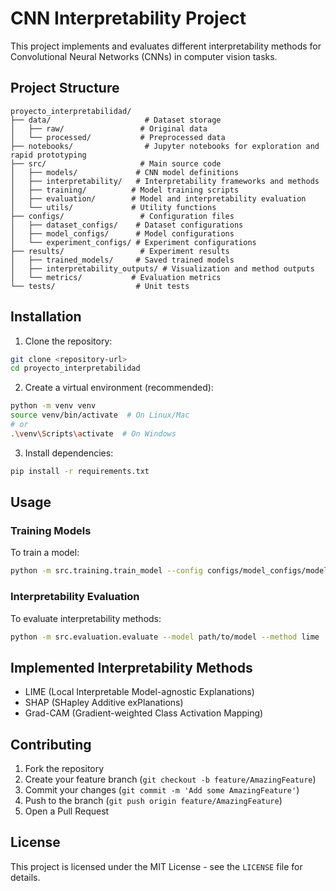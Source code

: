 # CNN Interpretability Project

This project implements and evaluates different interpretability methods for Convolutional Neural Networks (CNNs) in computer vision tasks.

## Project Structure

```
proyecto_interpretabilidad/
├── data/                     # Dataset storage
│   ├── raw/                 # Original data
│   └── processed/           # Preprocessed data
├── notebooks/                # Jupyter notebooks for exploration and rapid prototyping
├── src/                     # Main source code
│   ├── models/             # CNN model definitions
│   ├── interpretability/   # Interpretability frameworks and methods
│   ├── training/          # Model training scripts
│   ├── evaluation/        # Model and interpretability evaluation
│   └── utils/             # Utility functions
├── configs/                 # Configuration files
│   ├── dataset_configs/    # Dataset configurations
│   ├── model_configs/      # Model configurations
│   └── experiment_configs/ # Experiment configurations
├── results/                 # Experiment results
│   ├── trained_models/     # Saved trained models
│   ├── interpretability_outputs/ # Visualization and method outputs
│   └── metrics/           # Evaluation metrics
└── tests/                  # Unit tests
```

## Installation

1. Clone the repository:
```bash
git clone <repository-url>
cd proyecto_interpretabilidad
```

2. Create a virtual environment (recommended):
```bash
python -m venv venv
source venv/bin/activate  # On Linux/Mac
# or
.\venv\Scripts\activate  # On Windows
```

3. Install dependencies:
```bash
pip install -r requirements.txt
```

## Usage

### Training Models

To train a model:

```bash
python -m src.training.train_model --config configs/model_configs/model1.yaml
```

### Interpretability Evaluation

To evaluate interpretability methods:

```bash
python -m src.evaluation.evaluate --model path/to/model --method lime
```

## Implemented Interpretability Methods

- LIME (Local Interpretable Model-agnostic Explanations)
- SHAP (SHapley Additive exPlanations)
- Grad-CAM (Gradient-weighted Class Activation Mapping)

## Contributing

1. Fork the repository
2. Create your feature branch (`git checkout -b feature/AmazingFeature`)
3. Commit your changes (`git commit -m 'Add some AmazingFeature'`)
4. Push to the branch (`git push origin feature/AmazingFeature`)
5. Open a Pull Request

## License

This project is licensed under the MIT License - see the `LICENSE` file for details. 